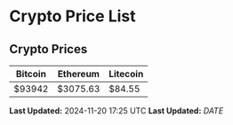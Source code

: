 # Crypto Price List

## Crypto Prices
| Bitcoin | Ethereum | Litecoin |
| ------- | -------- | -------- |
| $93942 | $3075.63 | $84.55 |
**Last Updated:** 2024-11-20 17:25 UTC
**Last Updated:** $DATE$
